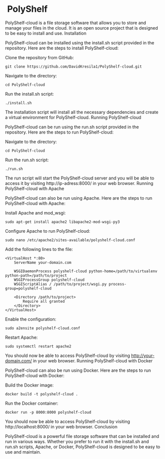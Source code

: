 <h1> PolyShelf </h1>

PolyShelf-cloud is a file storage software that allows you to store and manage your files in the cloud. It is an open source project that is designed to be easy to install and use.
Installation

PolyShelf-cloud can be installed using the install.sh script provided in the repository. Here are the steps to install PolyShelf-cloud:

Clone the repository from GitHub:


    git clone https://github.com/DavidKresila1/PolyShelf-cloud.git

Navigate to the directory:


    cd PolyShelf-cloud

Run the install.sh script:

    ./install.sh

The installation script will install all the necessary dependencies and create a virtual environment for PolyShelf-cloud.
Running PolyShelf-cloud

PolyShelf-cloud can be run using the run.sh script provided in the repository. Here are the steps to run PolyShelf-cloud:

Navigate to the directory:



    cd PolyShelf-cloud


Run the run.sh script:


    ./run.sh

The run script will start the PolyShelf-cloud server and you will be able to access it by visiting http://ip-adress:8000/ in your web browser.
Running PolyShelf-cloud with Apache

PolyShelf-cloud can also be run using Apache. Here are the steps to run PolyShelf-cloud with Apache:

Install Apache and mod_wsgi:


    sudo apt-get install apache2 libapache2-mod-wsgi-py3

Configure Apache to run PolyShelf-cloud:


    sudo nano /etc/apache2/sites-available/polyshelf-cloud.conf

Add the following lines to the file:



    <VirtualHost *:80>
        ServerName your-domain.com

        WSGIDaemonProcess polyshelf-cloud python-home=/path/to/virtualenv python-path=/path/to/project
        WSGIProcessGroup polyshelf-cloud
        WSGIScriptAlias / /path/to/project/wsgi.py process-group=polyshelf-cloud

        <Directory /path/to/project>
            Require all granted
        </Directory>
    </VirtualHost>

Enable the configuration:


    sudo a2ensite polyshelf-cloud.conf

Restart Apache:


    sudo systemctl restart apache2

You should now be able to access PolyShelf-cloud by visiting http://your-domain.com/ in your web browser.
Running PolyShelf-cloud with Docker

PolyShelf-cloud can also be run using Docker. Here are the steps to run PolyShelf-cloud with Docker:

Build the Docker image:


    docker build -t polyshelf-cloud .

Run the Docker container:


    docker run -p 8000:8000 polyshelf-cloud

You should now be able to access PolyShelf-cloud by visiting http://localhost:8000/ in your web browser.
Conclusion

PolyShelf-cloud is a powerful file storage software that can be installed and run in various ways. Whether you prefer to run it with the install.sh and run.sh scripts, Apache, or Docker, PolyShelf-cloud is designed to be easy to use and maintain.

